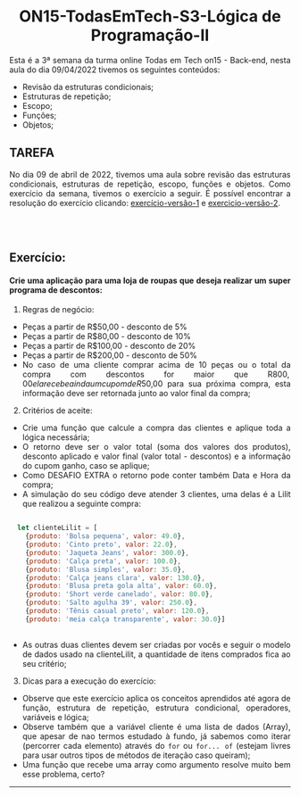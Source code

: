 # <div align = "center" > ON15-TodasEmTech-S3-Lógica de Programação-II </div>

<div align = "justify">
Esta é a 3ª semana da turma online Todas em Tech on15 - Back-end, nesta aula do dia 09/04/2022 tivemos os seguintes conteúdos:

</div>

- Revisão da estruturas condicionais;
- Estruturas de repetição;
- Escopo;
- Funções;
- Objetos;

## TAREFA

<div align = "justify">

No dia 09 de abril de 2022, tivemos uma aula  sobre revisão das estruturas condicionais, estruturas de repetição, escopo, funções e objetos. Como exercício da semana, tivemos o exercício a seguir.
É  possível encontrar a resolução do exercício clicando: [exercício-versão-1](https://github.com/BrunaCelestino/ON15-TET-S3-LP-II/blob/BrunaCelestino/desafio%20-%20Bruna%20Celestino/desafioComTextos.js) e [exercicio-versão-2](https://github.com/BrunaCelestino/ON15-TET-S3-LP-II/blob/BrunaCelestino/desafio%20-%20Bruna%20Celestino/desafioSemTextos.js).

<br>

</div>
<br>
<div align = "justify">

## Exercício: 

#### Crie uma aplicação para uma loja de roupas que deseja realizar um super programa de descontos: 
  
1. Regras de negócio:
  - Peças a partir de R$50,00  - desconto de 5%
  - Peças a partir de R$80,00  - desconto de 10%
  - Peças a partir de R$100,00 - desconto de 20%
  - Peças a partir de R$200,00 - desconto de 50%
  - No caso de uma cliente comprar acima de 10 peças ou o total da compra com descontos for maior que R$800,00 ela recebe ainda um cupom de R$50,00 para sua próxima compra, esta informação deve ser retornada junto ao valor final da compra;  

2. Critérios de aceite:
  - Crie uma função que calcule a compra das clientes e aplique toda a lógica necessária;
  - O retorno deve ser o valor total (soma dos valores dos produtos), desconto aplicado e valor final (valor total - descontos) e a informação do cupom ganho, caso se aplique;
  - Como DESAFIO EXTRA o retorno pode conter também Data e Hora da compra;
  - A simulação do seu código deve atender 3 clientes, uma delas é a Lilit que realizou a seguinte compra:
    
  ```js

    let clienteLilit = [
      {produto: 'Bolsa pequena', valor: 49.0}, 
      {produto: 'Cinto preto', valor: 22.0}, 
      {produto: 'Jaqueta Jeans', valor: 300.0}, 
      {produto: 'Calça preta', valor: 100.0}, 
      {produto: 'Blusa simples', valor: 35.0}, 
      {produto: 'Calça jeans clara', valor: 130.0}, 
      {produto: 'Blusa preta gola alta', valor: 60.0}, 
      {produto: 'Short verde canelado', valor: 80.0}, 
      {produto: 'Salto agulha 39', valor: 250.0}, 
      {produto: 'Tênis casual preto', valor: 120.0}, 
      {produto: 'meia calça transparente', valor: 30.0}]
      
  ```
     
  - As outras duas clientes devem ser criadas por vocês e seguir o modelo de dados usado na clienteLilit, a quantidade de itens comprados fica ao seu critério;
  
3. Dicas para a execução do exercício:
  - Observe que este exercício aplica os conceitos aprendidos até agora de função, estrutura de repetição, estrutura condicional, operadores, variáveis e lógica;
  - Observe também que a variável cliente é uma lista de dados (Array), que apesar de nao termos estudado à fundo, já sabemos como iterar (percorrer cada elemento) através do `for` ou `for... of` (estejam livres para usar outros tipos de métodos de iteração caso queiram);
  - Uma função que recebe uma array como argumento resolve muito bem esse problema, certo?

---
